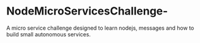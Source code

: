 NodeMicroServicesChallenge-
===========================

A micro service challenge designed to learn nodejs, messages and how to build small autonomous services.
